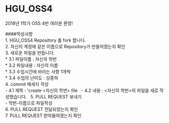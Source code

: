 # HGU_OSS4
2018년 1학기 OSS 4반 여러분 환영!  
  
####작성사항  
	1. HGU_OSS4 Repository 를 fork 합니다.  
	2. 자신의 계정에 같은 이름으로 Repository가 만들어졌는지 확인  
        3. 새로운 파일을 만듭니다.  
		* 3.1 파일이름 : 자신의 학번  
		* 3.2 파일내용 : 자신의 이름  
		* 3.3 수업시간에 바라는 사항 1개씩  
		* 3.4 수업의 난이도 : 상중하  
	4. commit 메세지 작성  
		- 4.1 제목 : 'create <자신의 학번> file  
		- 4.2 내용 : <자신의 학번>의 파일을 새로 작성했습니다.    
	5. PULL REQUEST 보내기  
		- 학번-이름으로 파일작성  
	6. PULL REQUEST 전달되었는지 확인  
	7. PULL REQUEST 받아들여졌는지 확인  
